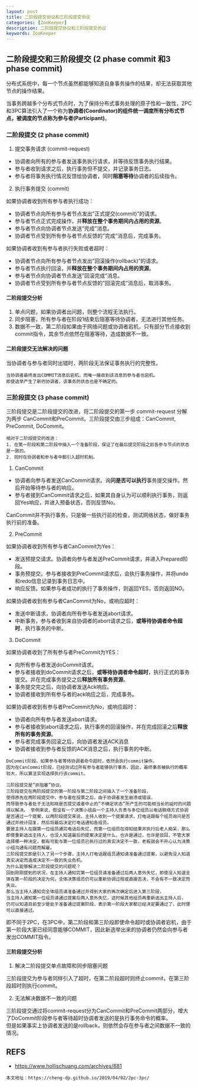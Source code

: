 ```yaml
---
layout: post
title: 二阶段提交协议和三阶段提交协议
categories: [ZooKeeper]
description: 二阶段提交协议和三阶段提交协议
keywords: ZooKeeper
---
```


## 二阶段提交和三阶段提交 (2 phase commit 和3 phase commit)

分布式系统中，每一个节点虽然都能够知道自身事务操作的结果，却无法获取其他节点的操作结果。

当事务跨越多个分布式节点时，为了保持分布式事务处理的原子性和一致性，2PC和3PC算法引入了一个称为**协调者(Coordinator)**的组件统一调度所有分布式节点，被调度的节点称为**参与者(Participant)**。

### 二阶段提交 (2 phase commit)

1. 提交事务请求 (commit-request)

- 协调者向所有的参与者发送事务执行请求，并等待反馈事务执行结果。
- 参与者收到请求之后，执行事务但不提交，并记录事务日志。
- 参与者将事务执行情况反馈给协调者，同时**阻塞等待**协调者的后续指令。

2. 执行事务提交 (commit)

如果协调者收到所有参与者执行成功：

- 协调者节点向所有参与者节点发出”正式提交(commit)”的请求。
- 参与者节点正式完成操作，并**释放在整个事务期间内占用的资源**。
- 参与者节点向协调者节点发送”完成”消息。
- 协调者节点受到所有参与者节点反馈的”完成”消息后，完成事务。

如果协调者收到有参与者执行失败或者超时：

- 协调者节点向所有参与者节点发出”回滚操作(rollback)”的请求。
- 参与者节点执行回滚，并**释放在整个事务期间内占用的资源**。
- 参与者节点向协调者节点发送”回滚完成”消息。
- 协调者节点受到所有参与者节点反馈的”回滚完成”消息后，取消事务。

#### 二阶段提交分析

1. 单点问题，如果协调者出问题，则整个流程无法执行。
2. 同步阻塞，所有参与者在阶段1结束后阻塞等待协调者，无法进行其他任务。
3. 数据不一致，第二阶段如果由于网络问题或协调者宕机，只有部分节点接收到commit指令，其余节点依然在阻塞等待，造成数据不一致。

#### 二阶段提交无法解决的问题

当协调者与参与者同时出错时，两阶段无法保证事务执行的完整性。

```
当协调者最终发出COMMIT消息后宕机，而唯一接收到该消息的参与者也宕机。
即使选举产生了新的协调者，该事务的状态也是不确定的。
```

### 三阶段提交 (3 phase commit)

三阶段提交是二阶段提交的改进，将二阶段提交的第一步 commit-request 分解为两步 CanCommit和PreCommit。三阶段提交由三步组成：CanCommit, PreCommit, DoCommit。

```
相对于二阶段提交的改进：
1. 在第一阶段和第二阶段中插入一个准备阶段，保证了在最后提交阶段之前各参与节点的状态是一致的。
2. 同时在协调者和参与者中都引入超时机制。
```

1. CanCommit

- 协调者向参与者发送CanCommit请求。询**问是否可以执行**事务提交操作。然后开始等待参与者的响应。
- 参与者接到CanCommit请求之后，如果其自身认为可以顺利执行事务，则返回Yes响应，并进入预备状态，否则反馈No。

CanCommit并不执行事务，只是做一些执行前的检查，测试网络状态，做好事务执行前的准备。

2. PreCommit

如果协调者收到所有参与者CanCommit为Yes：

- 发送预提交请求。协调者向参与者发送PreCommit请求，并进入Prepared阶段。
- 事务预提交。参与者接收到PreCommit请求后，会执行事务操作，并将undo和redo信息记录到事务日志中。
- 响应反馈。如果参与者成功的执行了事务操作，则返回YES，否则返回NO。

如果协调者收到有参与者CanCommit为No，或响应超时：

- 发送中断请求，协调者向所有参与者发送abort请求。
- 中断事务，参与者收到来自协调者的abort请求之后，**或等待协调者命令超时**，执行事务的中断。

3. DoCommit

如果协调者收到了所有参与者PreCommit为YES：

- 向所有参与者发送doCommit请求。
- 参与者接收到doCommit请求之后，**或等待协调者命令超时**，执行正式的事务提交。并在完成事务提交之后**释放所有事务资源**。
- 事务提交完之后，向协调者发送Ack响应。
- 协调者接收到所有参与者的ack响应之后，完成事务。

如果协调者收到有参与者PreCommit为No，或响应超时：

- 协调者向所有参与者发送abort请求。
- 参与者接收到abort请求之后，执行事务的回滚操作，并在完成回滚之后**释放所有的事务资源**。
- 参与者完成事务回滚之后，向协调者发送ACK消息
- 协调者接收到参与者反馈的ACK消息之后，执行事务的中断。

```
DoCommit阶段，如果参与者等待协调者命令超时，依然会执行commit操作。
因为在CanCommit阶段，已经测试过所有参与者能够执行事务，因此，最终事务被执行的概率较大，所以算法实现选择执行该commit。
```

```
三阶段提交是“非阻塞”协议。
三阶段提交在两阶段提交的第一阶段与第二阶段之间插入了一个准备阶段，
使得原先在两阶段提交中，参与者在投票之后，由于协调者发生崩溃或错误，
而导致参与者处于无法知晓是否提交或者中止的“不确定状态”所产生的可能相当长的延时的问题得以解决。 举例来说，假设有一个决策小组由一个主持人负责与多位组员以电话联络方式协调是否通过一个提案，以两阶段提交来说，主持人收到一个提案请求，打电话跟每个组员询问是否通过并统计回复，然后将最后决定打电话通知各组员。
要是主持人在跟第一位组员通完电话后失忆，而第一位组员在得知结果并执行后老人痴呆，那么即使重新选出主持人，也没人知道最后的提案决定是什么，也许是通过，也许是驳回，不管大家选择哪一种决定，都有可能与第一位组员已执行过的真实决定不一致，老板就会不开心认为决策小组沟通有问题而解雇。
三阶段提交即是引入了另一个步骤，主持人打电话跟组员通知请准备通过提案，以避免没人知道真实决定而造成决定不一致的失业危机。
为什么能够解决二阶段提交的问题呢？
回到刚刚提到的状况，在主持人通知完第一位组员请准备通过后两人意外失忆，即使没人知道全体在第一阶段的决定为何，全体决策组员仍可以重新协调过程或直接否决，不会有不一致决定而失业。
那么当主持人通知完全体组员请准备通过并得到大家的再次确定后进入第三阶段，
当主持人通知第一位组员请通过提案后两人意外失忆，这时候其他组员再重新选出主持人后，
仍可以知道目前至少是处于准备通过提案阶段，表示第一阶段大家都已经决定要通过了，此时便可以直接通过。
```

即不同于2PC，在3PC中，第二阶段和第三阶段即使命令超时或协调者宕机，由于第一阶段大家已经同意能够COMMIT，因此新选举出来的协调者仍然会向参与者发出COMMIT指令。

#### 三阶段提交分析

1. 解决二阶段提交单点故障和同步阻塞问题

三阶段提交为参与者同样引入了超时，在第二阶段超时则终止commit，在第三阶段超时则执行commit。

2. 无法解决数据不一致的问题

三阶段提交通过将commit-request分为CanCommit和PreCommit两部分，增大了DoCommit阶段参与者等待超时协调者发送的是执行事务命令的概率。  
但是如果事实上协调者发送的是rollback，则依然会存在参与者之间数据不一致的情况。

## REFS

- https://www.hollischuang.com/archives/681
 
```
本文地址：https://cheng-dp.github.io/2019/04/02/2pc-3pc/
```
 

